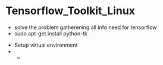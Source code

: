 # Tensorflow_Toolkit_Linux
- solve the problem gatherening all info need for tensorflow
- sudo apt-get install python-tk
* Setup virtual environment
* * 
